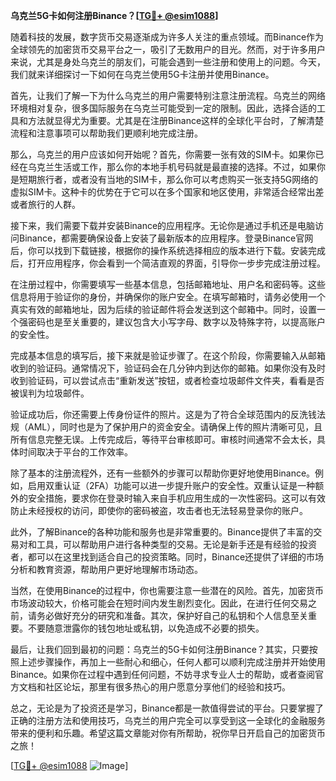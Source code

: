**乌克兰5G卡如何注册Binance？[[TG💪+ @esim1088](https://t.me/s/esim1088)]**

随着科技的发展，数字货币交易逐渐成为许多人关注的重点领域。而Binance作为全球领先的加密货币交易平台之一，吸引了无数用户的目光。然而，对于许多用户来说，尤其是身处乌克兰的朋友们，可能会遇到一些注册和使用上的问题。今天，我们就来详细探讨一下如何在乌克兰使用5G卡注册并使用Binance。

首先，让我们了解一下为什么乌克兰的用户需要特别注意注册流程。乌克兰的网络环境相对复杂，很多国际服务在乌克兰可能受到一定的限制。因此，选择合适的工具和方法就显得尤为重要。尤其是在注册Binance这样的全球化平台时，了解清楚流程和注意事项可以帮助我们更顺利地完成注册。

那么，乌克兰的用户应该如何开始呢？首先，你需要一张有效的SIM卡。如果你已经在乌克兰生活或工作，那么你的本地手机号码就是最直接的选择。不过，如果你是短期旅行者，或者没有当地的SIM卡，那么你可以考虑购买一张支持5G网络的虚拟SIM卡。这种卡的优势在于它可以在多个国家和地区使用，非常适合经常出差或者旅行的人群。

接下来，我们需要下载并安装Binance的应用程序。无论你是通过手机还是电脑访问Binance，都需要确保设备上安装了最新版本的应用程序。登录Binance官网后，你可以找到下载链接，根据你的操作系统选择相应的版本进行下载。安装完成后，打开应用程序，你会看到一个简洁直观的界面，引导你一步步完成注册过程。

在注册过程中，你需要填写一些基本信息，包括邮箱地址、用户名和密码等。这些信息将用于验证你的身份，并确保你的账户安全。在填写邮箱时，请务必使用一个真实有效的邮箱地址，因为后续的验证邮件将会发送到这个邮箱中。同时，设置一个强密码也是至关重要的，建议包含大小写字母、数字以及特殊字符，以提高账户的安全性。

完成基本信息的填写后，接下来就是验证步骤了。在这个阶段，你需要输入从邮箱收到的验证码。通常情况下，验证码会在几分钟内到达你的邮箱。如果你没有及时收到验证码，可以尝试点击“重新发送”按钮，或者检查垃圾邮件文件夹，看看是否被误判为垃圾邮件。

验证成功后，你还需要上传身份证件的照片。这是为了符合全球范围内的反洗钱法规（AML），同时也是为了保护用户的资金安全。请确保上传的照片清晰可见，且所有信息完整无误。上传完成后，等待平台审核即可。审核时间通常不会太长，具体时间取决于平台的工作效率。

除了基本的注册流程外，还有一些额外的步骤可以帮助你更好地使用Binance。例如，启用双重认证（2FA）功能可以进一步提升账户的安全性。双重认证是一种额外的安全措施，要求你在登录时输入来自手机应用生成的一次性密码。这可以有效防止未经授权的访问，即使你的密码被盗，攻击者也无法轻易登录你的账户。

此外，了解Binance的各种功能和服务也是非常重要的。Binance提供了丰富的交易对和工具，可以帮助用户进行各种类型的交易。无论是新手还是有经验的投资者，都可以在这里找到适合自己的投资策略。同时，Binance还提供了详细的市场分析和教育资源，帮助用户更好地理解市场动态。

当然，在使用Binance的过程中，你也需要注意一些潜在的风险。首先，加密货币市场波动较大，价格可能会在短时间内发生剧烈变化。因此，在进行任何交易之前，请务必做好充分的研究和准备。其次，保护好自己的私钥和个人信息至关重要。不要随意泄露你的钱包地址或私钥，以免造成不必要的损失。

最后，让我们回到最初的问题：乌克兰的5G卡如何注册Binance？其实，只要按照上述步骤操作，再加上一些耐心和细心，任何人都可以顺利完成注册并开始使用Binance。如果你在过程中遇到任何问题，不妨寻求专业人士的帮助，或者查阅官方文档和社区论坛，那里有很多热心的用户愿意分享他们的经验和技巧。

总之，无论是为了投资还是学习，Binance都是一款值得尝试的平台。只要掌握了正确的注册方法和使用技巧，乌克兰的用户完全可以享受到这一全球化的金融服务带来的便利和乐趣。希望这篇文章能对你有所帮助，祝你早日开启自己的加密货币之旅！

[[TG💪+ @esim1088](https://t.me/s/esim1088) ![Image](https://i.postimg.cc/4NQfJmqS/Snipaste-2025-05-13-00-14-12.png)]